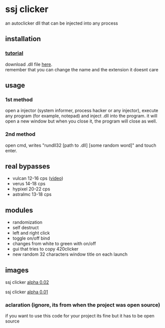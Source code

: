 # ssj clicker
an autoclicker dll that can be injected into any process

## installation
### [tutorial](https://www.youtube.com/watch?v=7lyi2RAchgA)
download .dll file [here](https://github.com/felossj/autoclick/releases/tag/0.1).<br />
remember that you can change the name and the extension it doesnt care

## usage

### 1st method
open a injector (system informer, process hacker or any injector), execute any program (for example, notepad) and inject .dll into the program. it will open a new window but when you close it, the program will close as well.

### 2nd method
open cmd, writes "rundll32 [path to .dll] [some random word]" and touch enter.

## real bypasses
- vulcan 12-16 cps ([video](https://youtu.be/UeklgYz6cAI))
- verus 14-18 cps
- hypixel 20-22 cps
- astralmc 13-18 cps
  
## modules
- randomization
- self destruct
- left and right click
- toggle on/off bind
- changes from white to green with on/off
- gui that tries to copy 420clicker
- new random 32 characters window title on each launch
  
## images

ssj clicker [alpha 0.02](https://imgur.com/a/fUiSGVg)

ssj clicker [alpha 0.01](https://imgur.com/a/WudtAKY)

### aclaration (ignore, its from when the project was open source)
if you want to use this code for your project its fine but it has to be open source
